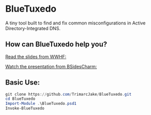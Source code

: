 # BlueTuxedo
A tiny tool built to find and fix common misconfigurations in Active Directory-Integrated DNS.

## How can BlueTuxedo help you?
[Read the slides from WWHF:](https://github.com/TrimarcJake/BlueTuxedo/blob/main/ADI%20DNS%20-%20No%20demo.pptx)

[Watch the presentation from BSidesCharm:](https://www.hub.trimarcsecurity.com/post/ad-dns-a-match-made-in-heck)


## Basic Use:
``` powershell
git clone https://github.com/TrimarcJake/BlueTuxedo.git
cd BlueTuxedo
Import-Module .\BlueTuxedo.psd1
Invoke-BlueTuxedo
```

